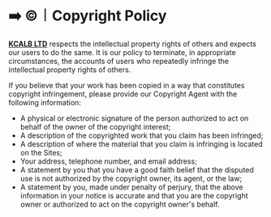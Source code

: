 # ➡️ ©️︱Copyright Policy

[**KCALB LTD**](https://find-and-update.company-information.service.gov.uk/company/14132246) respects the intellectual property rights of others and expects our users to do the same. It is our policy to terminate, in appropriate circumstances, the accounts of users who repeatedly infringe the intellectual property rights of others.

If you believe that your work has been copied in a way that constitutes copyright infringement, please provide our Copyright Agent with the following information:

* A physical or electronic signature of the person authorized to act on behalf of the owner of the copyright interest;
* A description of the copyrighted work that you claim has been infringed;
* A description of where the material that you claim is infringing is located on the Sites;
* Your address, telephone number, and email address;
* A statement by you that you have a good faith belief that the disputed use is not authorized by the copyright owner, its agent, or the law;
* A statement by you, made under penalty of perjury, that the above information in your notice is accurate and that you are the copyright owner or authorized to act on the copyright owner's behalf.
